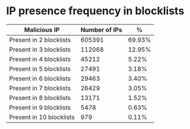 # IP presence frequency in blocklists
| Malicious IP | Number of IPs | % |
|----|----|----|
| Present in 2 blocklists | 605391 | 69.93% |
| Present in 3 blocklists | 112068 | 12.95% |
| Present in 4 blocklists | 45212 | 5.22% |
| Present in 5 blocklists | 27491 | 3.18% |
| Present in 6 blocklists | 29463 | 3.40% |
| Present in 7 blocklists | 26429 | 3.05% |
| Present in 8 blocklists | 13171 | 1.52% |
| Present in 9 blocklists | 5478 | 0.63% |
| Present in 10 blocklists | 979 | 0.11% |
